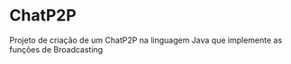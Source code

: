# ChatP2P
Projeto de criação de um ChatP2P na linguagem Java que implemente as funções de Broadcasting 

